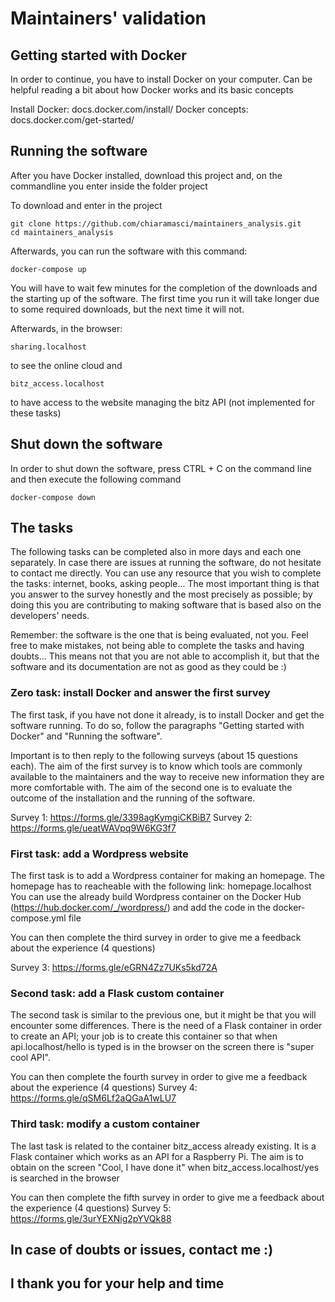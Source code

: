 # Maintainers' validation

## Getting started with Docker

In order to continue, you have to install Docker on your computer.
Can be helpful reading a bit about how Docker works and its basic concepts

Install Docker: docs.docker.com/install/
Docker concepts: docs.docker.com/get-started/

## Running the software

After you have Docker installed, download this project and, on the commandline you enter inside the folder project

To download and enter in the project

    git clone https://github.com/chiaramasci/maintainers_analysis.git
    cd maintainers_analysis

Afterwards, you can run the software with this command:

    docker-compose up

You will have to wait few minutes for the completion of the downloads and the starting up of the software.
The first time you run it will take longer due to some required downloads, but the next time it will not.

Afterwards, in the browser:

    sharing.localhost

to see the online cloud and

    bitz_access.localhost

to have access to the website managing the bitz API (not implemented for these tasks)

## Shut down the software

In order to shut down the software, press CTRL + C on the command line and then execute the following command

    docker-compose down

## The tasks

The following tasks can be completed also in more days and each one separately.
In case there are issues at running the software, do not hesitate to contact me directly.
You can use any resource that you wish to complete the tasks: internet, books, asking people...
The most important thing is that you answer to the survey honestly and the most precisely as possible; by doing this
you are contributing to making software that is based also on the developers' needs.

Remember: the software is the one that is being evaluated, not you. Feel free to make mistakes, not being able to complete the tasks and having doubts...
This means not that you are not able to accomplish it, but that the software and its documentation are not as good as they could be :)

### Zero task: install Docker and answer the first survey

The first task, if you have not done it already, is to install Docker and get the software running.
To do so, follow the paragraphs "Getting started with Docker" and "Running the software".

Important is to then reply to the following surveys (about 15 questions each).
The aim of the first survey is to know which tools are commonly available to the maintainers and the way to receive new information they are more comfortable with.
The aim of the second one is to evaluate the outcome of the installation and the running of the software.

Survey 1: https://forms.gle/3398agKymgiCKBiB7
Survey 2: https://forms.gle/ueatWAVpq9W6KG3f7

### First task: add a Wordpress website

The first task is to add a Wordpress container for making an homepage.
The homepage has to reacheable with the following link: homepage.localhost
You can use the already build Wordpress container on the Docker Hub (https://hub.docker.com/_/wordpress/) and add the code in the docker-compose.yml file

You can then complete the third survey in order to give me a feedback about the experience (4 questions)

Survey 3: https://forms.gle/eGRN4Zz7UKs5kd72A

### Second task: add a Flask custom container

The second task is similar to the previous one, but it might be that you will encounter some differences.
There is the need of a Flask container in order to create an API; your job is to create this container so that when api.localhost/hello is typed is in the browser
on the screen there is "super cool API".

You can then complete the fourth survey in order to give me a feedback about the experience (4 questions)
Survey 4: https://forms.gle/qSM6Lf2aQGaA1wLU7

### Third task: modify a custom container

The last task is related to the container bitz_access already existing.
It is a Flask container which works as an API for a Raspberry Pi.
The aim is to obtain on the screen "Cool, I have done it" when bitz_access.localhost/yes is searched in the browser

You can then complete the fifth survey in order to give me a feedback about the experience (4 questions)
Survey 5: https://forms.gle/3urYEXNig2pYVQk88

## In case of doubts or issues, contact me :)

## I thank you for your help and time
